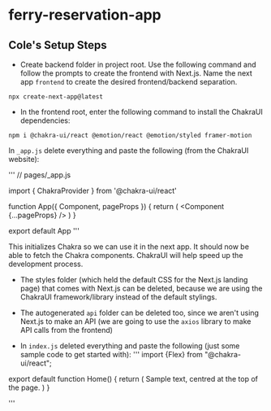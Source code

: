 # ferry-reservation-app

## Cole's Setup Steps

- Create backend folder in project root. Use the following command and follow the prompts to create the frontend with Next.js. Name the next app `frontend` to create the desired frontend/backend separation. 

`npx create-next-app@latest`

- In the frontend root, enter the following command to install the ChakraUI dependencies: 

`npm i @chakra-ui/react @emotion/react @emotion/styled framer-motion`

In `_app.js` delete everything and paste the following (from the ChakraUI website):

'''
// pages/_app.js

import { ChakraProvider } from '@chakra-ui/react'

function App({ Component, pageProps }) {
  return (
    <ChakraProvider>
      <Component {...pageProps} />
    </ChakraProvider>
  )
}

export default App
'''

This initializes Chakra so we can use it in the next app. It should now be able to fetch the Chakra components. ChakraUI will help speed up the development process.

- The styles folder (which held the default CSS for the Next.js landing page) that comes with Next.js can be deleted, because we are using the ChakraUI framework/library instead of the default stylings.

- The autogenerated `api` folder can be deleted too, since we aren't using Next.js to make an API (we are going to use the `axios` library to make API calls from the frontend)

- In `index.js` deleted everything and paste the following (just some sample code to get started with):
'''
import {Flex} from "@chakra-ui/react";

export default function Home() {
  return (
    <Flex as="main" flexDir="column" px={20} alignItems="center">
      Sample text, centred at the top of the page.
    </Flex>
  )
}

'''
